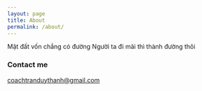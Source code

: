 ```yaml
---
layout: page
title: About
permalink: /about/
---
```


Mặt đất vốn chẳng có đường
Người ta đi mãi thì thành đường thôi

### Contact me

[coachtranduythanh@gmail.com](mailto:coachtranduythanh@gmail.com)
